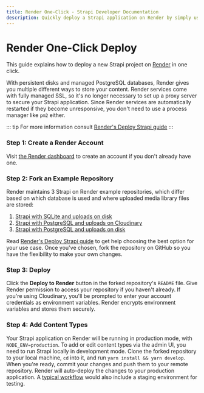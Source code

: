 ```yaml
---
title: Render One-Click - Strapi Developer Documentation
description: Quickly deploy a Strapi application on Render by simply using their One-click button.
---
```


# Render One-Click Deploy

This guide explains how to deploy a new Strapi project on [Render](https://render.com) in one click.

With persistent disks and managed PostgreSQL databases, Render gives you multiple different ways to store your content. Render services come with fully managed SSL, so it's no longer necessary to set up a proxy server to secure your Strapi application. Since Render services are automatically restarted if they become unresponsive, you don't need to use a process manager like `pm2` either.

::: tip
For more information consult [Render's Deploy Strapi guide](https://render.com/docs/deploy-strapi)
:::

### Step 1: Create a Render Account

Visit [the Render dashboard](https://dashboard.render.com) to create an account if you don't already have one.

### Step 2: Fork an Example Repository

Render maintains 3 Strapi on Render example repositories, which differ based on which database is used and where uploaded media library files are stored:

1. [Strapi with SQLite and uploads on disk](https://github.com/render-examples/strapi-sqlite)
2. [Strapi with PostgreSQL and uploads on Cloudinary](https://github.com/render-examples/strapi-postgres-cloudinary)
3. [Strapi with PostgreSQL and uploads on disk](https://github.com/render-examples/strapi-postgres)

Read [Render's Deploy Strapi guide](https://render.com/docs/deploy-strapi) to get help choosing the best option for your use case. Once you've chosen, fork the repository on GitHub so you have the flexibility to make your own changes.

### Step 3: Deploy

Click the **Deploy to Render** button in the forked repository's `README` file. Give Render permission to access your repository if you haven't already. If you're using Cloudinary, you'll be prompted to enter your account credentials as environment variables. Render encrypts environment variables and stores them securely.

### Step 4: Add Content Types

Your Strapi application on Render will be running in production mode, with `NODE_ENV=production`. To add or edit content types via the admin UI, you need to run Strapi locally in development mode. Clone the forked repository to your local machine, `cd` into it, and run `yarn install && yarn develop`. When you're ready, commit your changes and push them to your remote repository. Render will auto-deploy the changes to your production application. A [typical workflow](https://render.com/docs/deploy-strapi#development-%E2%86%92-staging-%E2%86%92-production) would also include a staging environment for testing.
